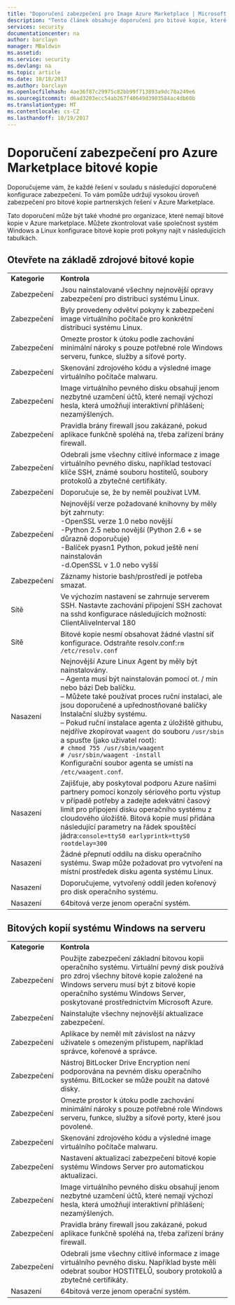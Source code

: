 ```yaml
---
title: "Doporučení zabezpečení pro Image Azure Marketplace | Microsoft Docs"
description: "Tento článek obsahuje doporučení pro bitové kopie, které jsou součástí Marketplace"
services: security
documentationcenter: na
author: barclayn
manager: MBaldwin
ms.assetid: 
ms.service: security
ms.devlang: na
ms.topic: article
ms.date: 10/18/2017
ms.author: barclayn
ms.openlocfilehash: 4ae36f87c29975c82bb99f713893a9dc78a249e6
ms.sourcegitcommit: d6ad3203ecc54ab267f40649d3903584ac4db60b
ms.translationtype: MT
ms.contentlocale: cs-CZ
ms.lasthandoff: 10/19/2017
---
```

# <a name="security-recommendations-for-azure-marketplace-images"></a>Doporučení zabezpečení pro Azure Marketplace bitové kopie

Doporučujeme vám, že každé řešení v souladu s následující doporučené konfigurace zabezpečení. To vám pomůže udržují vysokou úroveň zabezpečení pro bitové kopie partnerských řešení v Azure Marketplace.

Tato doporučení může být také vhodné pro organizace, které nemají bitové kopie v Azure marketplace. Můžete zkontrolovat vaše společnost systém Windows a Linux konfigurace bitové kopie proti pokyny najít v následujících tabulkách.

## <a name="open-source-based-images"></a>Otevřete na základě zdrojové bitové kopie

|||
|--------------------------------------------------------------|----------------------------------------------------------------------------------------------------------------------------------------------------------------------------------------------------------------------------------------------------------------------------------------|
| **Kategorie**                                                 | **Kontrola**                                                                                                                                                                                                                                                                              |
| Zabezpečení                                                     | Jsou nainstalované všechny nejnovější opravy zabezpečení pro distribuci systému Linux.                                                                                                                                                                                                              |
| Zabezpečení                                                     | Byly provedeny odvětví pokyny k zabezpečení image virtuálního počítače pro konkrétní distribuci systému Linux.                                                                                                                                                                                     |
| Zabezpečení                                                     | Omezte prostor k útoku podle zachování minimální nároky s pouze potřebné role Windows serveru, funkce, služby a síťové porty.                                                                                                                                               |
| Zabezpečení                                                     | Skenování zdrojového kódu a výsledné image virtuálního počítače malwaru.                                                                                                                                                                                                                                   |
| Zabezpečení                                                     | Image virtuálního pevného disku obsahují jenom nezbytné uzamčení účtů, které nemají výchozí hesla, která umožňují interaktivní přihlášení; nezamýšlených.                                                                                                                                           |
| Zabezpečení                                                     | Pravidla brány firewall jsou zakázané, pokud aplikace funkčně spoléhá na, třeba zařízení brány firewall.                                                                                                                                                                             |
| Zabezpečení                                                     | Odebrali jsme všechny citlivé informace z image virtuálního pevného disku, například testovací klíče SSH, známé souboru hostitelů, soubory protokolů a zbytečné certifikáty.                                                                                                                                       |
| Zabezpečení                                                     | Doporučuje se, že by neměl používat LVM.                                                                                                                                                                                                                                            |
| Zabezpečení                                                     | Nejnovější verze požadované knihovny by měly být zahrnuty: </br> -OpenSSL verze 1.0 nebo novější </br> -Python 2.5 nebo novější (Python 2.6 + se důrazně doporučuje) </br> -Balíček pyasn1 Python, pokud ještě není nainstalován </br> -d.OpenSSL v 1.0 nebo vyšší                                                                |
| Zabezpečení                                                     | Záznamy historie bash/prostředí je potřeba smazat.                                                                                                                                                                                                                                             |
| Sítě                                                   | Ve výchozím nastavení se zahrnuje serverem SSH. Nastavte zachování připojení SSH zachovat na sshd konfigurace následujících možností: ClientAliveInterval 180                                                                                                                                                        |
| Sítě                                                   | Bitové kopie nesmí obsahovat žádné vlastní síť konfigurace. Odstraňte resolv.conf:`rm /etc/resolv.conf`                                                                                                                                                                                |
| Nasazení                                                   | Nejnovější Azure Linux Agent by měly být nainstalovány. </br> – Agenta musí být nainstalován pomocí ot. / min nebo bázi Deb balíčku.  </br> – Můžete také používat proces ruční instalaci, ale jsou doporučené a upřednostňované balíčky Instalační služby systému. </br> – Pokud ruční instalace agenta z úložiště githubu, nejdříve zkopírovat `waagent` do souboru `/usr/sbin` a spusťte (jako uživatel root): </br>`# chmod 755 /usr/sbin/waagent` </br>`# /usr/sbin/waagent -install` </br>Konfigurační soubor agenta se umístí na `/etc/waagent.conf`.    |
| Nasazení                                                   | Zajišťuje, aby poskytoval podporu Azure našimi partnery pomocí konzoly sériového portu výstup v případě potřeby a zadejte adekvátní časový limit pro připojení disku operačního systému z cloudového úložiště. Bitová kopie musí přidána následující parametry na řádek spouštěcí jádra:`console=ttyS0 earlyprintk=ttyS0 rootdelay=300` |
| Nasazení                                                   | Žádné přepnutí oddílu na disku operačního systému. Swap může požadovat pro vytvoření na místní prostředek disku agenta systému Linux.         |
| Nasazení                                                   | Doporučujeme, vytvořený oddíl jeden kořenový pro disk operačního systému.      |
| Nasazení                                                   | 64bitová verze jenom operační systém.                                                                                                                                                                                                                                                          |

## <a name="windows-server-based-images"></a>Bitových kopií systému Windows na serveru

|||
|-------------| -------------------------|
| **Kategorie**                                                     | **Kontrola**                                                                                                                                                                |
| Zabezpečení                                                         | Použijte zabezpečení základní bitovou kopii operačního systému. Virtuální pevný disk používá pro zdroj všechny bitové kopie založené na Windows serveru musí být z bitové kopie operačního systému Windows Server, poskytované prostřednictvím Microsoft Azure. |
| Zabezpečení                                                         | Nainstalujte všechny nejnovější aktualizace zabezpečení.                                                                                                                                     |
| Zabezpečení                                                         | Aplikace by neměl mít závislost na názvy uživatele s omezeným přístupem, například správce, kořenové a správce.                                                                |
| Zabezpečení                                                         | Nástroj BitLocker Drive Encryption není podporována na pevném disku operačního systému. BitLocker se může použít na datové disky.                                                            |
| Zabezpečení                                                         | Omezte prostor k útoku podle zachování minimální nároky s pouze potřebné role Windows serveru, funkce, služby a síťové porty, které jsou povolené.                         |
| Zabezpečení                                                         | Skenování zdrojového kódu a výsledné image virtuálního počítače malwaru.                                                                                                                     |
| Zabezpečení                                                         | Nastavení aktualizací zabezpečení bitové kopie systému Windows Server pro automatickou aktualizaci.                                                                                                                |
| Zabezpečení                                                         | Image virtuálního pevného disku obsahují jenom nezbytné uzamčení účtů, které nemají výchozí hesla, která umožňují interaktivní přihlášení; nezamýšlených.                             |
| Zabezpečení                                                         | Pravidla brány firewall jsou zakázané, pokud aplikace funkčně spoléhá na, třeba zařízení brány firewall.                                                               |
| Zabezpečení                                                         | Odebrali jsme všechny citlivé informace z image virtuálního pevného disku. Například byste měli odebrat soubor HOSTITELŮ, soubory protokolů a zbytečné certifikáty.                                              |
| Nasazení                                                       | 64bitová verze jenom operační systém.                            |
